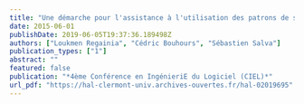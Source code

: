 ```yaml
---
title: "Une démarche pour l'assistance à l'utilisation des patrons de sécurité"
date: 2015-06-01
publishDate: 2019-06-05T19:37:36.189498Z
authors: ["Loukmen Regainia", "Cédric Bouhours", "Sébastien Salva"]
publication_types: ["1"]
abstract: ""
featured: false
publication: "*4ème Conférence en IngénieriE du Logiciel (CIEL)*"
url_pdf: "https://hal-clermont-univ.archives-ouvertes.fr/hal-02019695"
---
```


